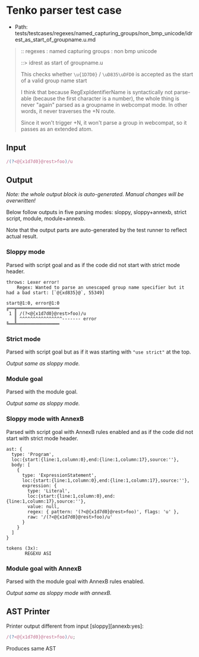 # Tenko parser test case

- Path: tests/testcases/regexes/named_capturing_groups/non_bmp_unicode/idrest_as_start_of_groupname.u.md

> :: regexes : named capturing groups : non bmp unicode
>
> ::> idrest as start of groupname.u
>
> This checks whether `\u{1D7D0}` / `\uD835\uDFD0` is accepted as the start of a valid group name start
>
> I think that because RegExpIdentifierName is syntactically not parse-able (because the first character is a number), the whole thing is never "again" parsed as a groupname in webcompat mode. In other words, it never traverses the +N route.
>
> Since it won't trigger +N, it won't parse a group in webcompat, so it passes as an extended atom.

## Input

`````js
/(?<@{x1d7d0}@rest>foo)/u
`````

## Output

_Note: the whole output block is auto-generated. Manual changes will be overwritten!_

Below follow outputs in five parsing modes: sloppy, sloppy+annexb, strict script, module, module+annexb.

Note that the output parts are auto-generated by the test runner to reflect actual result.

### Sloppy mode

Parsed with script goal and as if the code did not start with strict mode header.

`````
throws: Lexer error!
    Regex: Wanted to parse an unescaped group name specifier but it had a bad start: [`@{xd835}@`, 55349]

start@1:0, error@1:0
╔══╦════════════════
 1 ║ /(?<@{x1d7d0}@rest>foo)/u
   ║ ^^^^^^^^^^^^^^^^------- error
╚══╩════════════════

`````

### Strict mode

Parsed with script goal but as if it was starting with `"use strict"` at the top.

_Output same as sloppy mode._

### Module goal

Parsed with the module goal.

_Output same as sloppy mode._

### Sloppy mode with AnnexB

Parsed with script goal with AnnexB rules enabled and as if the code did not start with strict mode header.

`````
ast: {
  type: 'Program',
  loc:{start:{line:1,column:0},end:{line:1,column:17},source:''},
  body: [
    {
      type: 'ExpressionStatement',
      loc:{start:{line:1,column:0},end:{line:1,column:17},source:''},
      expression: {
        type: 'Literal',
        loc:{start:{line:1,column:0},end:{line:1,column:17},source:''},
        value: null,
        regex: { pattern: '(?<@{x1d7d0}@rest>foo)', flags: 'u' },
        raw: '/(?<@{x1d7d0}@rest>foo)/u'
      }
    }
  ]
}

tokens (3x):
       REGEXU ASI
`````

### Module goal with AnnexB

Parsed with the module goal with AnnexB rules enabled.

_Output same as sloppy mode with annexB._

## AST Printer

Printer output different from input [sloppy][annexb:yes]:

````js
/(?<@{x1d7d0}@rest>foo)/u;
````

Produces same AST
